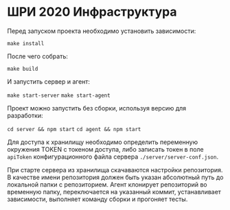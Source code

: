 # ШРИ 2020 Инфраструктура

Перед запуском проекта необходимо установить зависимости:

`make install`

После чего собрать:

`make build`

И запустить сервер и агент:

`make start-server`
`make start-agent`

Проект можно запустить без сборки, используя версию для разработки:

`cd server && npm start`
`cd agent && npm start`

Для доступа к хранилищу необходимо определить переменную окружения TOKEN с токеном доступа, либо записать токен в поле `apiToken` конфигурационного файла сервера `./server/server-conf.json`.

При старте сервера из хранилища скачаваются настройки репозитория. В качестве имени репозитория должен быть указан абсолютный путь до локальной папки с репозиторием. Агент клонирует репозиторий во временную папку, переключается на указанный коммит, устанавливает зависимости, выполняет команду сборки и прогоняет тесты.
